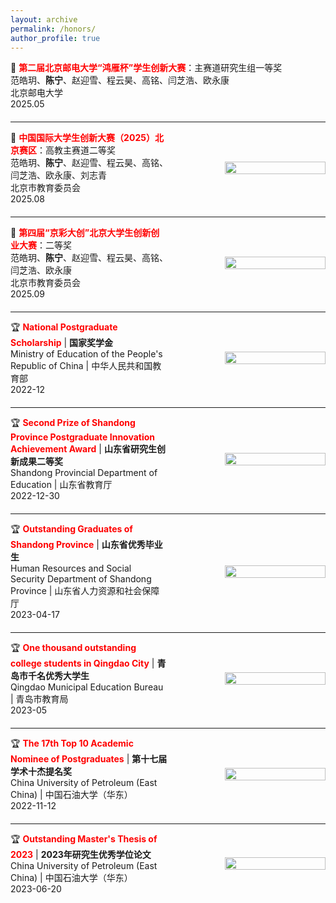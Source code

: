 ```yaml
---
layout: archive
permalink: /honors/
author_profile: true
---
```


<div style="display: flex; align-items: center; margin-bottom: 20px;">
  <div style="flex: 1;">
    🥇 <b><span style="color:red;">第二届北京邮电大学“鸿雁杯”学生创新大赛</span></b>：主赛道研究生组一等奖<br>
     范皓玥、<b>陈宁</b>、赵迎雪、程云昊、高铭、闫芝浩、欧永康<br>
     北京邮电大学<br>
     2025.05
  </div>
</div>

---

<div style="display: flex; align-items: center; margin-bottom: 20px;">
  <div style="flex: 1;">
    🥈 <b><span style="color:red;">中国国际大学生创新大赛（2025）北京赛区</span></b>：高教主赛道二等奖<br>
     范皓玥、<b>陈宁</b>、赵迎雪、程云昊、高铭、闫芝浩、欧永康、刘志青<br>
     北京市教育委员会<br>
     2025.08
  </div>
  <div style="flex: 1; text-align: right;">
    <img src="https://i.postimg.cc/hhW6ccy8/01.png" width="80%">
  </div>
</div>

---

<div style="display: flex; align-items: center; margin-bottom: 20px;">
  <div style="flex: 1;">
    🥈 <b><span style="color:red;">第四届“京彩大创”北京大学生创新创业大赛</span></b>：二等奖<br>
     范皓玥、<b>陈宁</b>、赵迎雪、程云昊、高铭、闫芝浩、欧永康<br>
     北京市教育委员会<br>
     2025.09
  </div>
    <div style="flex: 1; text-align: right;">
    <img src="https://i.postimg.cc/9QQf7kbX/test1.png" width="80%">
  </div>
</div>

---

<div style="display: flex; align-items: center; margin-bottom: 20px;">
  <div style="flex: 1;">
    🏆 <b><span style="color:red;">National Postgraduate Scholarship</span></b> | <b>国家奖学金</b><br>
     Ministry of Education of the People's Republic of China | 中华人民共和国教育部<br>
     2022-12
  </div>
  <div style="flex: 1; text-align: right;">
    <img src="https://i.postimg.cc/7Yt0xKDh/zhengshu1.png" width="80%">
  </div>
</div>

---

<div style="display: flex; align-items: center; margin-bottom: 20px;">
  <div style="flex: 1;">
    🏆 <b><span style="color:red;">Second Prize of Shandong Province Postgraduate Innovation Achievement Award</span></b> | <b>山东省研究生创新成果二等奖</b><br>
     Shandong Provincial Department of Education | 山东省教育厅<br>
     2022-12-30
  </div>
  <div style="flex: 1; text-align: right;">
    <img src="https://i.postimg.cc/PfwXZgVF/image.png" width="80%">
  </div>
</div>

---

<div style="display: flex; align-items: center; margin-bottom: 20px;">
  <div style="flex: 1;">
    🏆 <b><span style="color:red;">Outstanding Graduates of Shandong Province</span></b> | <b>山东省优秀毕业生</b><br>
     Human Resources and Social Security Department of Shandong Province | 山东省人力资源和社会保障厅<br>
     2023-04-17
  </div>
  <div style="flex: 1; text-align: right;">
    <img src="https://i.postimg.cc/m24s9tHt/image.png" width="80%">
  </div>
</div>

---

<div style="display: flex; align-items: center; margin-bottom: 20px;">
  <div style="flex: 1;">
    🏆 <b><span style="color:red;">One thousand outstanding college students in Qingdao City</span></b> | <b>青岛市千名优秀大学生</b><br>
     Qingdao Municipal Education Bureau | 青岛市教育局<br>
     2023-05
  </div>
  <div style="flex: 1; text-align: right;">
    <img src="https://i.postimg.cc/9QJCCCzz/image.png" width="80%">
  </div>
</div>

---

<div style="display: flex; align-items: center; margin-bottom: 20px;">
  <div style="flex: 1;">
    🏆 <b><span style="color:red;">The 17th Top 10 Academic Nominee of Postgraduates</span></b> | <b>第十七届学术十杰提名奖</b><br>
     China University of Petroleum (East China) | 中国石油大学（华东）<br>
     2022-11-12
  </div>
  <div style="flex: 1; text-align: right;">
    <img src="https://i.postimg.cc/y6gdjgxj/2022.png" width="80%">
  </div>
</div>

---

<div style="display: flex; align-items: center; margin-bottom: 20px;">
  <div style="flex: 1;">
    🏆 <b><span style="color:red;">Outstanding Master's Thesis of 2023</span></b> | <b>2023年研究生优秀学位论文</b><br>
     China University of Petroleum (East China) | 中国石油大学（华东）<br>
     2023-06-20
  </div>
  <div style="flex: 1; text-align: right;">
    <img src="https://i.postimg.cc/NfCdcnBB/image.png" width="80%">
  </div>
</div>
